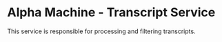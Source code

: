 # Alpha Machine - Transcript Service

This service is responsible for processing and filtering transcripts. 